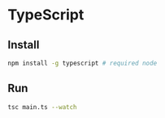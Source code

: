 # TypeScript

## Install
```sh
npm install -g typescript # required node
```

## Run
```sh
tsc main.ts --watch
```
